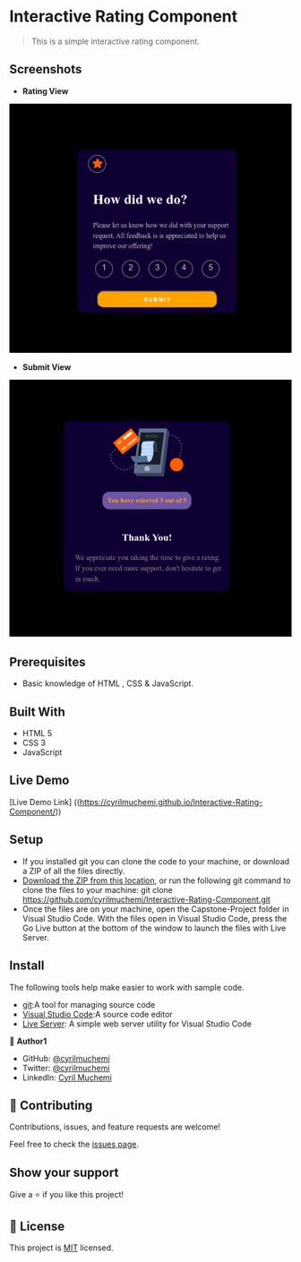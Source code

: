 # Interactive Rating Component

> This is a simple interactive rating component.


## Screenshots

- **Rating View**

![Desktop](./screenshots/rate.png)

- **Submit View**

![Desktop](./screenshots/thanks.png)



## Prerequisites

- Basic knowledge of HTML , CSS & JavaScript.


## Built With

- HTML 5
- CSS 3
- JavaScript

## Live Demo

[Live Demo Link] ((https://cyrilmuchemi.github.io/Interactive-Rating-Component/))


## Setup

- If you installed git you can clone the code to your machine, or download a ZIP of all the files directly.
- [Download the ZIP from this location](https://github.com/cyrilmuchemi/Product-Review-Component), or run the   following git command to clone the files to your machine:
git clone https://github.com/cyrilmuchemi/Interactive-Rating-Component.git
- Once the files are on your machine, open the Capstone-Project folder in Visual Studio Code.
With the files open in Visual Studio Code, press the Go Live button at the bottom of the window to launch the files with Live Server.

## Install 

The following tools help make easier to work with sample code.

- [git](https://git-scm.com/downloads):A tool for managing source code
- [Visual Studio Code](https://code.visualstudio.com/):A source code editor
- [Live Server](https://marketplace.visualstudio.com/items?itemName=ritwickdey.LiveServer): A simple web server utility for Visual Studio Code

👤 **Author1**

- GitHub: [@cyrilmuchemi](https://github.com/cyrilmuchemi)
- Twitter: [@cyrilmuchemi](https://twitter.com/cyrilmuchemi)
- LinkedIn: [Cyril Muchemi](https://linkedin.com/in/cyrilmuchemi)


## 🤝 Contributing

Contributions, issues, and feature requests are welcome!

Feel free to check the [issues page](../../issues/).


## Show your support

Give a ⭐️ if you like this project!


## 📝 License

This project is [MIT](./MIT.md) licensed.